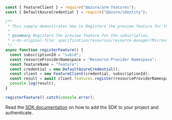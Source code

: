 ```javascript
const { FeatureClient } = require("@azure/arm-features");
const { DefaultAzureCredential } = require("@azure/identity");

/**
 * This sample demonstrates how to Registers the preview feature for the subscription.
 *
 * @summary Registers the preview feature for the subscription.
 * x-ms-original-file: specification/resources/resource-manager/Microsoft.Features/stable/2021-07-01/examples/registerFeature.json
 */
async function registerFeature() {
  const subscriptionId = "subid";
  const resourceProviderNamespace = "Resource Provider Namespace";
  const featureName = "feature";
  const credential = new DefaultAzureCredential();
  const client = new FeatureClient(credential, subscriptionId);
  const result = await client.features.register(resourceProviderNamespace, featureName);
  console.log(result);
}

registerFeature().catch(console.error);
```

Read the [SDK documentation](https://github.com/Azure/azure-sdk-for-js/blob/%40azure%2Farm-features_3.0.1/sdk/features/arm-features/README.md) on how to add the SDK to your project and authenticate.
